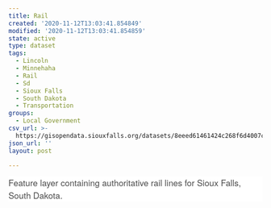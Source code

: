 ```yaml
---
title: Rail
created: '2020-11-12T13:03:41.854849'
modified: '2020-11-12T13:03:41.854859'
state: active
type: dataset
tags:
  - Lincoln
  - Minnehaha
  - Rail
  - Sd
  - Sioux Falls
  - South Dakota
  - Transportation
groups:
  - Local Government
csv_url: >-
  https://gisopendata.siouxfalls.org/datasets/8eeed61461424c268f6d4007c397f706_5.csv?outSR=%7B%22latestWkid%22%3A32164%2C%22wkid%22%3A32164%7D
json_url: ''
layout: post

---
```

<p style='margin-top: 0px; margin-bottom: 0.775rem; word-wrap: break-word; max-width: 100%; color: rgb(76, 76, 76); font-family: &quot;Avenir Next W01&quot;, &quot;Avenir Next W00&quot;, &quot;Avenir Next&quot;, Avenir, &quot;Helvetica Neue&quot;, sans-serif; font-size: 17px; font-style: normal; font-variant-ligatures: normal; font-variant-caps: normal; font-weight: 400; letter-spacing: normal; orphans: 2; text-align: start; text-indent: 0px; text-transform: none; white-space: normal; widows: 2; word-spacing: 0px; -webkit-text-stroke-width: 0px; background-color: rgb(255, 255, 255); text-decoration-style: initial; text-decoration-color: initial;'><span style='word-wrap: break-word; max-width: 100%; display: inherit;'>Feature layer containing authoritative rail lines for Sioux Falls, South Dakota.</span></p>

